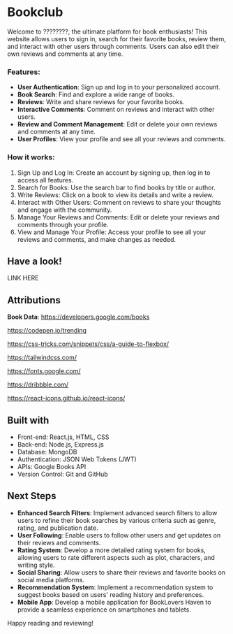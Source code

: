 # Bookclub

Welcome to ????????, the ultimate platform for book enthusiasts! This website allows users to sign in, search for their favorite books, review them, and interact with other users through comments. Users can also edit their own reviews and comments at any time.

### Features:

* **User Authentication**: Sign up and log in to your personalized account.
* **Book Search**: Find and explore a wide range of books.
* **Reviews**: Write and share reviews for your favorite books.
* **Interactive Comments**: Comment on reviews and interact with other users.
* **Review and Comment Management**: Edit or delete your own reviews and comments at any time.
* **User Profiles**: View your profile and see all your reviews and comments.

### How it works:

1. Sign Up and Log In: Create an account by signing up, then log in to access all features.
2. Search for Books: Use the search bar to find books by title or author.
3. Write Reviews: Click on a book to view its details and write a review.
4. Interact with Other Users: Comment on reviews to share your thoughts and engage with the community.
5. Manage Your Reviews and Comments: Edit or delete your reviews and comments through your profile.
6. View and Manage Your Profile: Access your profile to see all your reviews and comments, and make changes as needed.

## Have a look!

LINK HERE

## Attributions

**Book Data**: https://developers.google.com/books

https://codepen.io/trending

https://css-tricks.com/snippets/css/a-guide-to-flexbox/ 

https://tailwindcss.com/ 

https://fonts.google.com/ 

https://dribbble.com/

https://react-icons.github.io/react-icons/ 

## Built with

* Front-end: React.js, HTML, CSS
* Back-end: Node.js, Express.js
* Database: MongoDB
* Authentication: JSON Web Tokens (JWT)
* APIs: Google Books API
* Version Control: Git and GitHub

## Next Steps

* **Enhanced Search Filters**: Implement advanced search filters to allow users to refine their book searches by various criteria such as genre, rating, and publication date.
* **User Following**: Enable users to follow other users and get updates on their reviews and comments.
* **Rating System**: Develop a more detailed rating system for books, allowing users to rate different aspects such as plot, characters, and writing style.
* **Social Sharing**: Allow users to share their reviews and favorite books on social media platforms.
* **Recommendation System**: Implement a recommendation system to suggest books based on users' reading history and preferences.
* **Mobile App**: Develop a mobile application for BookLovers Haven to provide a seamless experience on smartphones and tablets.

Happy reading and reviewing!
